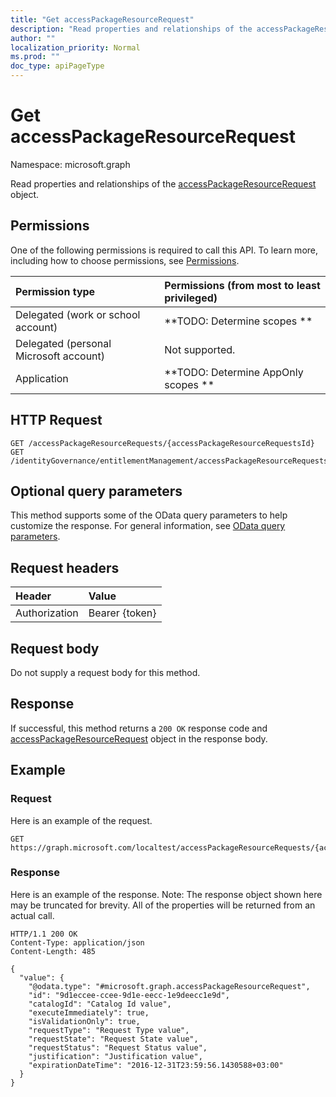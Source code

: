 ```yaml
---
title: "Get accessPackageResourceRequest"
description: "Read properties and relationships of the accessPackageResourceRequest object."
author: ""
localization_priority: Normal
ms.prod: ""
doc_type: apiPageType
---
```


# Get accessPackageResourceRequest

Namespace: microsoft.graph

Read properties and relationships of the [accessPackageResourceRequest](../resources/accesspackageresourcerequest.md) object.

## Permissions
One of the following permissions is required to call this API. To learn more, including how to choose permissions, see [Permissions](/concepts/permissions-reference.md).

|Permission type|Permissions (from most to least privileged)|
|:---|:---|
|Delegated (work or school account)|**TODO: Determine scopes **|
|Delegated (personal Microsoft account)|Not supported.|
|Application|**TODO: Determine AppOnly scopes **|

## HTTP Request
<!-- {
  "blockType": "ignored"
}
-->
``` http
GET /accessPackageResourceRequests/{accessPackageResourceRequestsId}
GET /identityGovernance/entitlementManagement/accessPackageResourceRequests/{accessPackageResourceRequestId}
```

## Optional query parameters
This method supports some of the OData query parameters to help customize the response. For general information, see [OData query parameters](/graph/query-parameters).

## Request headers
|Header|Value|
|:---|:---|
|Authorization|Bearer {token}|

## Request body
Do not supply a request body for this method.

## Response
If successful, this method returns a `200 OK` response code and [accessPackageResourceRequest](../resources/accesspackageresourcerequest.md) object in the response body.

## Example

### Request
Here is an example of the request.
<!-- {
  "blockType": "request",
  "name": "get_accesspackageresourcerequest"
}
-->
``` http
GET https://graph.microsoft.com/localtest/accessPackageResourceRequests/{accessPackageResourceRequestsId}
```

### Response
Here is an example of the response. Note: The response object shown here may be truncated for brevity. All of the properties will be returned from an actual call.
<!-- {
  "blockType": "response",
  "truncated": true,
  "@odata.type": "microsoft.graph.accessPackageResourceRequest"
}
-->
``` http
HTTP/1.1 200 OK
Content-Type: application/json
Content-Length: 485

{
  "value": {
    "@odata.type": "#microsoft.graph.accessPackageResourceRequest",
    "id": "9d1eccee-ccee-9d1e-eecc-1e9deecc1e9d",
    "catalogId": "Catalog Id value",
    "executeImmediately": true,
    "isValidationOnly": true,
    "requestType": "Request Type value",
    "requestState": "Request State value",
    "requestStatus": "Request Status value",
    "justification": "Justification value",
    "expirationDateTime": "2016-12-31T23:59:56.1430588+03:00"
  }
}
```

